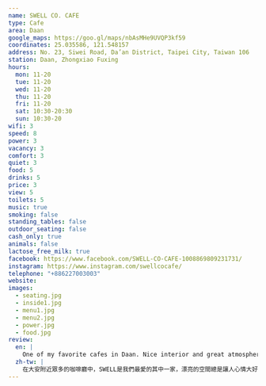 ```yaml
---
name: SWELL CO. CAFE
type: Cafe
area: Daan
google_maps: https://goo.gl/maps/nbAsMHe9UVQP3kf59
coordinates: 25.035586, 121.548157
address: No. 23, Siwei Road, Da’an District, Taipei City, Taiwan 106
station: Daan, Zhongxiao Fuxing
hours:
  mon: 11-20
  tue: 11-20
  wed: 11-20
  thu: 11-20
  fri: 11-20
  sat: 10:30-20:30
  sun: 10:30-20
wifi: 3
speed: 8
power: 3
vacancy: 3
comfort: 3
quiet: 3
food: 5
drinks: 5
price: 3
view: 5
toilets: 5
music: true
smoking: false
standing_tables: false
outdoor_seating: false
cash_only: true
animals: false
lactose_free_milk: true
facebook: https://www.facebook.com/SWELL-CO-CAFE-1008869809231731/
instagram: https://www.instagram.com/swellcocafe/
telephone: "+886227003003"
website: 
images:
  - seating.jpg
  - inside1.jpg
  - menu1.jpg
  - menu2.jpg
  - power.jpg
  - food.jpg
review:
  en: |
    One of my favorite cafes in Daan. Nice interior and great atmosphere. The food and drinks are really good, but definitely on the expensive side. The WiFi used to be very fast, but seems to have gotten slower recently. Plenty of power outlets (although they encourage donations for using the power outlets, which is a little weird). Mornings are very quiet, but it usually gets pretty busy and noisy starting around lunch time and towards the afternoon.
  zh-tw: |
    在大安附近眾多的咖啡廳中，SWELL是我們最愛的其中一家，漂亮的空間總是讓人心情大好，連同餐飲都是這麼的優秀（反映在價格上：Ｐ），WiFi充電座都不讓人擔心，只是會鼓勵你捐獻一點小錢來用充電座，有點可愛。早上通常很安靜，從中午開始一直到晚上時間會一路熱鬧到閉店，除了工作也適合和朋友小聚。
---
```

